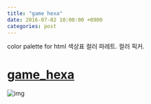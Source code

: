 ```yaml
---
title: "game hexa"
date: 2016-07-02 10:00:00 +0900
categories: post
---
```

color palette for html
색상표 컬러 파레트. 컬러 픽커.

# [game_hexa](http://www.mins01.com/game/hexa/game_hexa.html)


![img](https://mins01.github.io/hexa/game_hexa.png)

